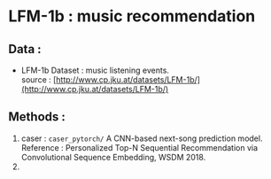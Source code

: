 # LFM-1b : music recommendation  
  

## Data : 
* LFM-1b Dataset : music listening events.  
source : [http://www.cp.jku.at/datasets/LFM-1b/](http://www.cp.jku.at/datasets/LFM-1b/)  
  
## Methods :  
1. caser : `caser_pytorch/`
  A CNN-based next-song prediction model.  
  Reference : Personalized Top-N Sequential Recommendation via Convolutional Sequence Embedding, WSDM 2018.  
2. 

